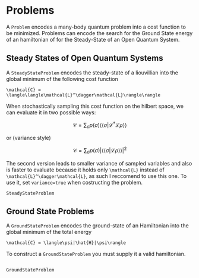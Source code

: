 # Problems

A `Problem` encodes a many-body quantum problem into a cost function to be
minimized. Problems can encode the search for the Ground State energy of an
hamiltonian of for the Steady-State of an Open Quantum System.

## Steady States of Open Quantum Systems

A `SteadyStateProblem` encodes the steady-state of a liouvillian into the
global minimum of the following cost function

``\mathcal{C} = \langle\langle\mathcal{L}^\dagger\mathcal{L}\rangle\rangle``

When stochastically sampling this cost function on the hilbert space, we can
evaluate it in two possible ways:
```math
\mathcal{C} = \sum_\sigma p(\sigma) \langle\langle\sigma |\mathcal{L}^\dagger\mathcal{L}\rho\rangle\rangle
```
or (variance style)
```math
\mathcal{C} = \sum_\sigma p(\sigma) |\langle\langle\sigma |\mathcal{L}\rho\rangle\rangle|^2
```

The second version leads to smaller variance of sampled variables and also is
faster to evaluate because it holds only ``\mathcal{L}`` instead of ``\mathcal{L}^\dagger\mathcal{L}``, as such I reccomend to use this one.
To use it, set `variance=true` when costructing the problem.

```@docs
SteadyStateProblem
```

## Ground State Problems
A `GroundStateProblem` encodes the ground-state of an Hamiltonian into the
global minimum of the total energy

``\mathcal{C} = \langle\psi|\hat{H}|\psi\rangle``

To construct a `GroundStateProblem` you must supply it a valid hamiltonian.

```@docs

GroundStateProblem
```
